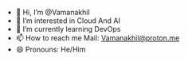 - 👋 Hi, I’m @Vamanakhil
- 👀 I’m interested in Cloud And AI 
- 🌱 I’m currently learning DevOps
- 📫 How to reach me Mail: Vamanakhil@proton.me
- 😄 Pronouns: He/Him
  

<!---
Vamanakhil/Vamanakhil is a ✨ special ✨ repository because its `README.md` (this file) appears on your GitHub profile.
You can click the Preview link to take a look at your changes.
--->
